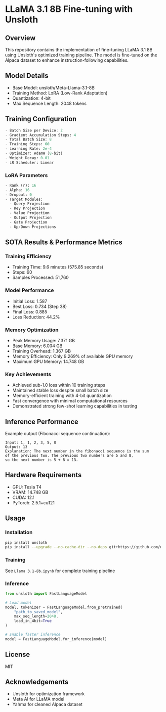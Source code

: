 # LLaMA 3.1 8B Fine-tuning with Unsloth

## Overview
This repository contains the implementation of fine-tuning LLaMA 3.1 8B using Unsloth's optimized training pipeline. The model is fine-tuned on the Alpaca dataset to enhance instruction-following capabilities.

## Model Details
- Base Model: unsloth/Meta-Llama-3.1-8B
- Training Method: LoRA (Low-Rank Adaptation)
- Quantization: 4-bit
- Max Sequence Length: 2048 tokens

## Training Configuration
```python
- Batch Size per Device: 2
- Gradient Accumulation Steps: 4
- Total Batch Size: 8
- Training Steps: 60
- Learning Rate: 2e-4
- Optimizer: AdamW (8-bit)
- Weight Decay: 0.01
- LR Scheduler: Linear
```

### LoRA Parameters
```python
- Rank (r): 16
- Alpha: 16
- Dropout: 0
- Target Modules: 
  - Query Projection
  - Key Projection
  - Value Projection
  - Output Projection
  - Gate Projection
  - Up/Down Projections
```

## SOTA Results & Performance Metrics

### Training Efficiency
- Training Time: 9.6 minutes (575.85 seconds)
- Steps: 60
- Samples Processed: 51,760

### Model Performance
- Initial Loss: 1.587
- Best Loss: 0.734 (Step 38)
- Final Loss: 0.885
- Loss Reduction: 44.2%

### Memory Optimization
- Peak Memory Usage: 7.371 GB
- Base Memory: 6.004 GB
- Training Overhead: 1.367 GB
- Memory Efficiency: Only 9.269% of available GPU memory
- Maximum GPU Memory: 14.748 GB

### Key Achievements
- Achieved sub-1.0 loss within 10 training steps
- Maintained stable loss despite small batch size
- Memory-efficient training with 4-bit quantization
- Fast convergence with minimal computational resources
- Demonstrated strong few-shot learning capabilities in testing

## Inference Performance
Example output (Fibonacci sequence continuation):
```
Input: 1, 1, 2, 3, 5, 8
Output: 13
Explanation: The next number in the fibonacci sequence is the sum 
of the previous two. The previous two numbers are 5 and 8, 
so the next number is 5 + 8 = 13.
```

## Hardware Requirements
- GPU: Tesla T4
- VRAM: 14.748 GB
- CUDA: 12.1
- PyTorch: 2.5.1+cu121

## Usage
### Installation
```bash
pip install unsloth
pip install --upgrade --no-cache-dir --no-deps git+https://github.com/unslothai/unsloth.git
```

### Training
See `Llama 3.1-8b.ipynb` for complete training pipeline

### Inference
```python
from unsloth import FastLanguageModel

# Load model
model, tokenizer = FastLanguageModel.from_pretrained(
    "path_to_saved_model",
    max_seq_length=2048,
    load_in_4bit=True
)

# Enable faster inference
model = FastLanguageModel.for_inference(model)
```

## License
MIT

## Acknowledgements
- Unsloth for optimization framework
- Meta AI for LLaMA model
- Yahma for cleaned Alpaca dataset
